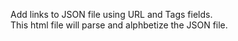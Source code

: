 <html>
<body>
<p>
  Add links to JSON file using URL and Tags fields.<br>
  This html file will parse and alphbetize the JSON file.
</p>

<p id="links"></p>

<script>
var JSN = {site.url}.{site.title}/links.json;
var Obj = JSON.parse(JSN);
  
for (i in Obj) {
  x += myObj[i].title;
}
document.getElementById("links").innerHTML = x;



</script>

</body>
</html>
